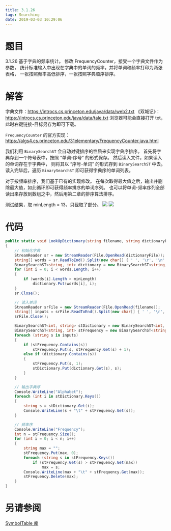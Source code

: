 ```yaml
---
title: 3.1.26
tags: Searching
date: 2019-03-03 10:29:06
---
```


# 题目

3.1.26
基于字典的频率统计。
修改 FrequencyCounter，接受一个字典文件作为参数，
统计标准输入中出现在字典中的单词的频率，并将单词和频率打印为两张表格，
一张按照频率高低排序，一张按照字典顺序排序。

# 解答

字典文件：<https://introcs.cs.princeton.edu/java/data/web2.txt>
《双城记》：<https://introcs.cs.princeton.edu/java/data/tale.txt>
浏览器可能会直接打开 txt，此时右键链接-目标另存为即可下载。

`FrequencyCounter` 的官方实现：<https://algs4.cs.princeton.edu/31elementary/FrequencyCounter.java.html>

我们利用 `BinarySearchST` 会自动对键排序的性质来实现字典序排序。
首先将字典存到一个符号表中，按照 “单词-序号” 的形式保存。
然后读入文件，如果读入的单词存在于字典中，
则将其以 “序号-单词” 的形式存到 `BinarySearchST` 中去。
读入完毕后，遍历 `BinarySearchST` 即可获得字典序的单词列表。

对于按频率排序，我们基于已有的实现修改。
在每次取得最大值之后，输出并删除最大值，如此循环即可获得频率排序的单词序列。
也可以将单词-频率序列全部读出来存放到数组之中，然后用第二章的排序算法排序。

测试结果，取 minLength = 13，只截取了部分。
![](./1.png)
![](./2.png)

# 代码

```csharp
public static void LookUpDictionary(string filename, string dictionaryFile, int minLength)
{
    // 初始化字典
    StreamReader sr = new StreamReader(File.OpenRead(dictionaryFile));
    string[] words = sr.ReadToEnd().Split(new char[] { ' ', '\r', '\n' }, StringSplitOptions.RemoveEmptyEntries);
    BinarySearchST<string, int> dictionary = new BinarySearchST<string, int>();
    for (int i = 0; i < words.Length; i++)
    {
        if (words[i].Length > minLength)
            dictionary.Put(words[i], i);
    }
    sr.Close();

    // 读入单词
    StreamReader srFile = new StreamReader(File.OpenRead(filename));
    string[] inputs = srFile.ReadToEnd().Split(new char[] { ' ', '\r', '\n' }, StringSplitOptions.RemoveEmptyEntries);
    srFile.Close();

    BinarySearchST<int, string> stDictionary = new BinarySearchST<int, string>();
    BinarySearchST<string, int> stFrequency = new BinarySearchST<string, int>();
    foreach (string s in inputs)
    {
        if (stFrequency.Contains(s))
            stFrequency.Put(s, stFrequency.Get(s) + 1);
        else if (dictionary.Contains(s))
        {
            stFrequency.Put(s, 1);
            stDictionary.Put(dictionary.Get(s), s);
        }
    }

    // 输出字典序
    Console.WriteLine("Alphabet");
    foreach (int i in stDictionary.Keys())
    {
        string s = stDictionary.Get(i);
        Console.WriteLine(s + "\t" + stFrequency.Get(s));
    }

    // 频率序
    Console.WriteLine("Frequency");
    int n = stFrequency.Size();
    for (int i = 0; i < n; i++)
    {
        string max = "";
        stFrequency.Put(max, 0);
        foreach (string s in stFrequency.Keys())
            if (stFrequency.Get(s) > stFrequency.Get(max))
                max = s;
        Console.WriteLine(max + "\t" + stFrequency.Get(max));
        stFrequency.Delete(max);
    }
}
```

# 另请参阅

[SymbolTable 库](https://alg4.ikesnowy.com/docs/api/SymbolTable.html)